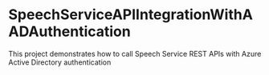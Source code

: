 # SpeechServiceAPIIntegrationWithAADAuthentication
This project demonstrates how to call Speech Service REST APIs with Azure Active Directory authentication
